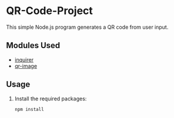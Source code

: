 # QR-Code-Project


This simple Node.js program generates a QR code from user input.

## Modules Used

- [inquirer](https://www.npmjs.com/package/inquirer)
- [qr-image](https://www.npmjs.com/package/qr-image)


## Usage

1. Install the required packages:

   ```bash
   npm install

